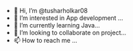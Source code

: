 - 👋 Hi, I’m @tusharholkar08
- 👀 I’m interested in App development ...
- 🌱 I’m currently learning Java...
- 💞️ I’m looking to collaborate on project...
- 📫 How to reach me ...

<!---
tusharholkar08/tusharholkar08 is a ✨ special ✨ repository because its `README.md` (this file) appears on your GitHub profile.
You can click the Preview link to take a look at your changes.
--->
